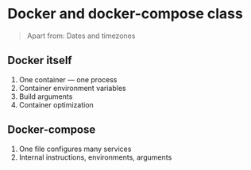 Docker and docker-compose class
===============================

> Apart from: Dates and timezones

## Docker itself

1. One container — one process
1. Container environment variables
1. Build arguments
1. Container optimization

## Docker-compose

1. One file configures many services
1. Internal instructions, environments, arguments
